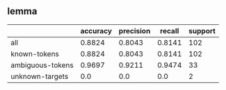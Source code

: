 
## lemma

|                  | accuracy | precision | recall | support |
|------------------|----------|-----------|--------|---------|
| all              | 0.8824   | 0.8043    | 0.8141 | 102     |
| known-tokens     | 0.8824   | 0.8043    | 0.8141 | 102     |
| ambiguous-tokens | 0.9697   | 0.9211    | 0.9474 | 33      |
| unknown-targets  | 0.0      | 0.0       | 0.0    | 2       |

